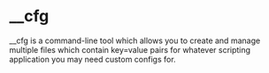 __cfg
=====

__cfg is a command-line tool which allows you to create and manage multiple files which contain key=value pairs for whatever scripting application you may need custom configs for.
